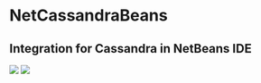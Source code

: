 # NetCassandraBeans

## Integration for Cassandra in NetBeans IDE

<img src="https://blogs.oracle.com/geertjan/resource/beta-cassandra-plugin.png" />

<img src="https://blogs.oracle.com/geertjan/resource/beta-cassandra-plugin-3.png" />